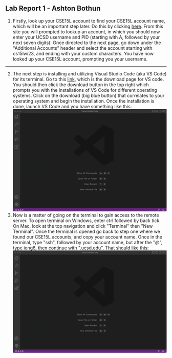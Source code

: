 ## Lab Report 1 - Ashton Bothun
1. Firstly, look up your CSE15L account to find your CSE15L account name, which will be an important step later. Do this by clicking [here](https://sdacs.ucsd.edu/~icc/index.php). From this site you will prompted to lookup an account, in which you should now enter your UCSD username and PID (starting with A, followed by your next seven digits). Once directed to the next page, go down under the "Additional Accounts" header and select the account starting with cs15lwi23, and ending with your custom characters. You have now looked up your CSE15L account, prompting you your username. 
---
2. The next step is installing and utilizing Visual Studio Code (aka VS Code) for its terminal. Go to this [link](https://code.visualstudio.com/), which is the download page for VS code. You should then click the download button in the top right which prompts you with the installations of VS Code for different operating systems. Click on the download (big blue button) that correlates to your operating system and begin the installation. Once the installation is done, launch VS Code and you have something like this:
![Image](VShome.jpg)
3. Now is a matter of going on the terminal to gain access to the remote server. To open terminal on Windows, enter ctrl followed by back tick. On Mac, look at the top navigation and click "Terminal" then "New Terminal". Once the terminal is opened go back to step one where we found our CSE15L accounts, and copy your account name. Once in the terminal, type "ssh", followed by your account name, but after the "@", type ieng6, then continue with ".ucsd.edu". That should like this: 
![Image](VShome.jpg)
